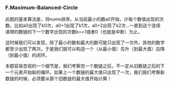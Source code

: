 ### F.Maximum-Balanced-Circle

此题的基本算法是，将nums排序。从当前最小的数a0开始，计每个数值出现的次数。比如a0出现了k0次，a0+1出现了k1次，a0+2出现了k2次...一直到这个连续递增的数链的下一个数字出现的次数k==1或者0（也就是中断）为止。

这时候我们可以发现，除了最小的数和最大的数可能只出现了一次外，其他的数字都至少出现了两次。于是我们就可以构造一个（从最小值）先升（到最大值）后降（到最小值）的闭环。

本题容易忽视的一个细节是，我们考察完一个数链之后，不一定从旧数链之后的下一个元素开始新的循环。如果上一个数链的最大值只出现了一次，我们我们考察新数链的时候，必须要从那个旧数链的最大值开始计算！
